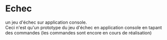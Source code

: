 # Echec
un jeu d'échec sur application console.  
Ceci n'est qu'un prototype du jeu d'échec en application console en tapant des commandes (les commandes sont encore en cours de réalisation)
